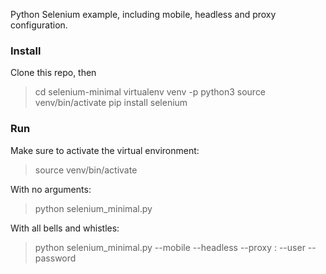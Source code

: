 Python Selenium example, including mobile, headless and proxy configuration.

### Install

Clone this repo, then

> cd selenium-minimal
> virtualenv venv -p python3
> source venv/bin/activate
> pip install selenium

### Run

Make sure to activate the virtual environment:
> source venv/bin/activate

With no arguments:

> python selenium_minimal.py

With all bells and whistles:

> python selenium_minimal.py --mobile --headless --proxy <host>:<port> --user <proxy-user> --password <proxy-pass>
